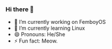 ### Hi there 👋
- 🔭 I’m currently working on FemboyOS
- 🌱 I’m currently learning Linux
- 😄 Pronouns: He/She
- ⚡ Fun fact: Meow.

